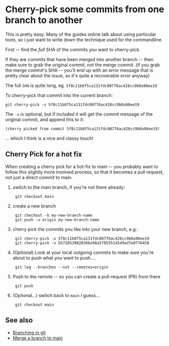 ﻿# Cherry-pick some commits from one branch to another

This is pretty easy. Many of the guides online talk about using particular tools, so i just want to write down the technique used for the commandline.

First -- find the *full* SHA of the commits you want to cherry-pick.

If they are commits that have been merged into another branch -- then make sure to grab the original commit, not the merge commit. (if you grab the merge commit's SHA -- you'll end up with an error message that is pretty clear about the issue, so it's quite a recoverable error anyway)

The full `SHA` is quite long, eg. `5f8c11b8f5ca131fdc00776ac428cc9b0a90ee19`

To cherry-pick that commit into the current branch:

	git cherry-pick -x 5f8c11b8f5ca131fdc00776ac428cc9b0a90ee19

The `-x` is optional, but if included it will get the commit message of the original commit, and append this to it:

	(cherry picked from commit 5f8c11b8f5ca131fdc00776ac428cc9b0a90ee19)

... which I think is a nice and classy touch!

## Cherry Pick for a hot fix

When creating a cherry pick for a hot-fix to main -- you probably want to follow this slightly more involved process, so that it becomes a pull request, not just a direct commit to main.

1. switch to the main branch, if you're not there already:

		git checkout main

2. create a new branch

		git checkout -b my-new-branch-name
		git push -u origin my-new-branch-name

3. cherry pick the commits you like into your new branch, e.g.:

		git cherry-pick -x 5f8c11b8f5ca131fdc00776ac428cc9b0a90ee19
		git cherry-pick -x b5728539028366e98a57855514549ad7e0776458

4. (Optional) Look at your local outgoing commits to make sure you're about to push what you want to push....

		git log --branches --not --remotes=origin

5. Push to the remote -- so you can create a pull-request (PR) from there

		git push

6. (Optional...) switch back to `main` I guess...

		git checkout main

## See also

- [Branching in git](branch.md)
- [Merge a branch to main](merge_branch_to_main.md)